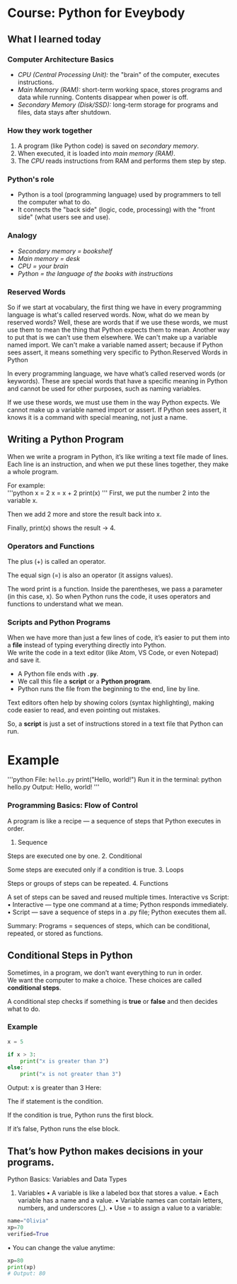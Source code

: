 # Course: Python for Eveybody 
## What I learned today
### Computer Architecture Basics

- *CPU (Central Processing Unit):* the "brain" of the computer, executes instructions.  
- *Main Memory (RAM):* short-term working space, stores programs and data while running. Contents disappear when power is off.  
- *Secondary Memory (Disk/SSD):* long-term storage for programs and files, data stays after shutdown.  

### How they work together
1. A program (like Python code) is saved on *secondary memory*.  
2. When executed, it is loaded into *main memory (RAM)*.  
3. The *CPU* reads instructions from RAM and performs them step by step.  

### Python's role
- Python is a tool (programming language) used by programmers to tell the computer what to do.  
- It connects the "back side" (logic, code, processing) with the "front side" (what users see and use).  

### Analogy
- *Secondary memory = bookshelf*  
- *Main memory = desk*  
- *CPU = your brain*  
- *Python = the language of the books with instructions*

### Reserved Words
So if we start at vocabulary, the first thing we have in every programming language is what's called reserved words. Now, what do we mean by reserved words? Well, these are words that if we use these words, we must use them to mean the thing that Python expects them to mean. Another way to put that is we can't use them elsewhere. We can't make up a variable named import. We can't make a variable named assert; because if Python sees assert, it means something very specific to Python.Reserved Words in Python

In every programming language, we have what’s called reserved words (or keywords).
These are special words that have a specific meaning in Python and cannot be used for other purposes, such as naming variables.

If we use these words, we must use them in the way Python expects.
We cannot make up a variable named import or assert.
If Python sees assert, it knows it is a command with special meaning, not just a name.

## Writing a Python Program

When we write a program in Python, it’s like writing a text file made of lines.  
Each line is an instruction, and when we put these lines together, they make a whole program.  

For example:  
'''python
x = 2
x = x + 2
print(x)
'''
First, we put the number 2 into the variable x.

Then we add 2 more and store the result back into x.

Finally, print(x) shows the result → 4.

### Operators and Functions

The plus (+) is called an operator.

The equal sign (=) is also an operator (it assigns values).

The word print is a function.
Inside the parentheses, we pass a parameter (in this case, x).
So when Python runs the code, it uses operators and functions to understand what we mean.

### Scripts and Python Programs

When we have more than just a few lines of code, it’s easier to put them into a **file** instead of typing everything directly into Python.  
We write the code in a text editor (like Atom, VS Code, or even Notepad) and save it.  

- A Python file ends with **`.py`**.  
- We call this file a **script** or a **Python program**.  
- Python runs the file from the beginning to the end, line by line.  

Text editors often help by showing colors (syntax highlighting), making code easier to read, and even pointing out mistakes.  

So, a **script** is just a set of instructions stored in a text file that Python can run.  

# Example
'''python
File: `hello.py`
print("Hello, world!")
Run it in the terminal:
python hello.py
Output:
Hello, world!
'''

### Programming Basics: Flow of Control

A program is like a recipe — a sequence of steps that Python executes in order.

1. Sequence

Steps are executed one by one.
2. Conditional

Some steps are executed only if a condition is true.
3. Loops

Steps or groups of steps can be repeated.
4. Functions

A set of steps can be saved and reused multiple times.
Interactive vs Script:
	•	Interactive — type one command at a time; Python responds immediately.
	•	Script — save a sequence of steps in a .py file; Python executes them all.

Summary: Programs = sequences of steps, which can be conditional, repeated, or stored as functions.


## Conditional Steps in Python

Sometimes, in a program, we don’t want everything to run in order.  
We want the computer to make a choice. These choices are called **conditional steps**.  

A conditional step checks if something is **true** or **false** and then decides what to do.  

### Example

```python
x = 5

if x > 3:
    print("x is greater than 3")
else:
    print("x is not greater than 3")
```

Output:
x is greater than 3
Here:

The if statement is the condition.

If the condition is true, Python runs the first block.

If it’s false, Python runs the else block.

That’s how Python makes decisions in your programs.
------------
Python Basics: Variables and Data Types

1. Variables
	•	A variable is like a labeled box that stores a value.
	•	Each variable has a name and a value.
	•	Variable names can contain letters, numbers, and underscores (_).
	•	Use = to assign a value to a variable:
```python
name="Olivia"
xp=70
verified=True
```
•	You can change the value anytime:
```python
xp=80
print(xp)
# Output: 80
```


